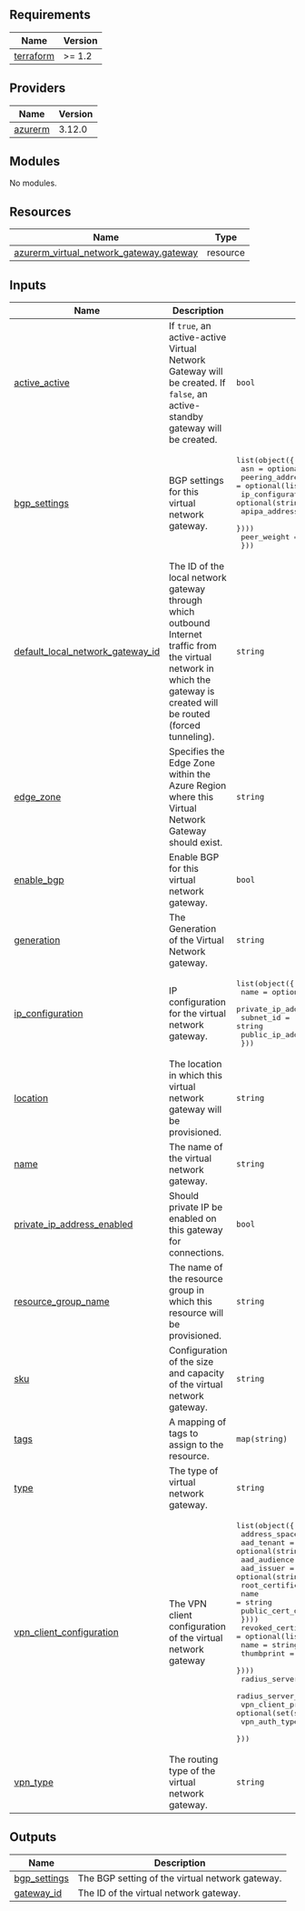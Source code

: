 <!-- BEGIN_TF_DOCS -->
## Requirements

| Name | Version |
|------|---------|
| <a name="requirement_terraform"></a> [terraform](#requirement\_terraform) | >= 1.2 |

## Providers

| Name | Version |
|------|---------|
| <a name="provider_azurerm"></a> [azurerm](#provider\_azurerm) | 3.12.0 |

## Modules

No modules.

## Resources

| Name | Type |
|------|------|
| [azurerm_virtual_network_gateway.gateway](https://registry.terraform.io/providers/hashicorp/azurerm/latest/docs/resources/virtual_network_gateway) | resource |

## Inputs

| Name | Description | Type | Default | Required |
|------|-------------|------|---------|:--------:|
| <a name="input_active_active"></a> [active\_active](#input\_active\_active) | If `true`, an active-active Virtual Network Gateway will be created. If `false`, an active-standby gateway will be created. | `bool` | `null` | no |
| <a name="input_bgp_settings"></a> [bgp\_settings](#input\_bgp\_settings) | BGP settings for this virtual network gateway. | <pre>list(object({<br>    asn = optional(number)<br>    peering_addresses = optional(list(object({<br>      ip_configuration_name = optional(string)<br>      apipa_addresses       = optional(list(string))<br>    })))<br>    peer_weight = optional(number)<br>  }))</pre> | `[]` | no |
| <a name="input_default_local_network_gateway_id"></a> [default\_local\_network\_gateway\_id](#input\_default\_local\_network\_gateway\_id) | The ID of the local network gateway through which outbound Internet traffic from the virtual network in which the gateway is created will be routed (forced tunneling). | `string` | `null` | no |
| <a name="input_edge_zone"></a> [edge\_zone](#input\_edge\_zone) | Specifies the Edge Zone within the Azure Region where this Virtual Network Gateway should exist. | `string` | `null` | no |
| <a name="input_enable_bgp"></a> [enable\_bgp](#input\_enable\_bgp) | Enable BGP for this virtual network gateway. | `bool` | `null` | no |
| <a name="input_generation"></a> [generation](#input\_generation) | The Generation of the Virtual Network gateway. | `string` | `null` | no |
| <a name="input_ip_configuration"></a> [ip\_configuration](#input\_ip\_configuration) | IP configuration for the virtual network gateway. | <pre>list(object({<br>    name                          = optional(string)<br>    private_ip_address_allocation = optional(string)<br>    subnet_id                     = string<br>    public_ip_address_id          = string<br>  }))</pre> | n/a | yes |
| <a name="input_location"></a> [location](#input\_location) | The location in which this virtual network gateway will be provisioned. | `string` | n/a | yes |
| <a name="input_name"></a> [name](#input\_name) | The name of the virtual network gateway. | `string` | n/a | yes |
| <a name="input_private_ip_address_enabled"></a> [private\_ip\_address\_enabled](#input\_private\_ip\_address\_enabled) | Should private IP be enabled on this gateway for connections. | `bool` | `null` | no |
| <a name="input_resource_group_name"></a> [resource\_group\_name](#input\_resource\_group\_name) | The name of the resource group in which this resource will be provisioned. | `string` | n/a | yes |
| <a name="input_sku"></a> [sku](#input\_sku) | Configuration of the size and capacity of the virtual network gateway. | `string` | n/a | yes |
| <a name="input_tags"></a> [tags](#input\_tags) | A mapping of tags to assign to the resource. | `map(string)` | `{}` | no |
| <a name="input_type"></a> [type](#input\_type) | The type of virtual network gateway. | `string` | n/a | yes |
| <a name="input_vpn_client_configuration"></a> [vpn\_client\_configuration](#input\_vpn\_client\_configuration) | The VPN client configuration of the virtual network gateway | <pre>list(object({<br>    address_space = list(string)<br>    aad_tenant    = optional(string)<br>    aad_audience  = optional(string)<br>    aad_issuer    = optional(string)<br>    root_certificate = optional(list(object({<br>      name             = string<br>      public_cert_data = string<br>    })))<br>    revoked_certificate = optional(list(object({<br>      name       = string<br>      thumbprint = string<br>    })))<br>    radius_server_address = optional(string)<br>    radius_server_secret  = optional(string)<br>    vpn_client_protocols  = optional(set(string))<br>    vpn_auth_types        = optional(set(string))<br>  }))</pre> | `[]` | no |
| <a name="input_vpn_type"></a> [vpn\_type](#input\_vpn\_type) | The routing type of the virtual network gateway. | `string` | `null` | no |

## Outputs

| Name | Description |
|------|-------------|
| <a name="output_bgp_settings"></a> [bgp\_settings](#output\_bgp\_settings) | The BGP setting of the virtual network gateway. |
| <a name="output_gateway_id"></a> [gateway\_id](#output\_gateway\_id) | The ID of the virtual network gateway. |
<!-- END_TF_DOCS -->
